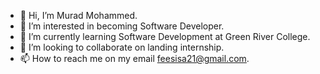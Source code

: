 - 👋 Hi, I’m Murad Mohammed.
- 👀 I’m interested in becoming Software Developer.
- 🌱 I’m currently learning Software Development at Green River College.
- 💞️ I’m looking to collaborate on landing internship.
- 📫 How to reach me on my email feesisa21@gmail.com.

<!---
Muureewa/Muureewa is a ✨ special ✨ repository because its `README.md` (this file) appears on your GitHub profile.
You can click the Preview link to take a look at your changes.
--->
